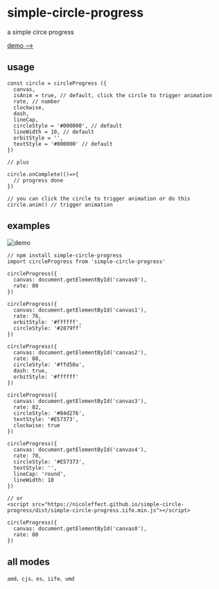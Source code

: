 # simple-circle-progress

a simple circe progress

[demo -->](https://nicoleffect.github.io/simple-circle-progress/examples/index.html)

## usage
```
const circle = circleProgress ({
  canvas,
  isAnim = true, // default, click the circle to trigger animation
  rate, // number
  clockwise,
  dash,
  lineCap,
  circleStyle = '#000000', // default
  lineWidth = 10, // default
  orbitStyle = '',
  textStyle = '#000000' // default
})

// plus

circle.onComplete(()=>{
  // progress done
})

// you can click the circle to trigger animation or do this
circle.anim() // trigger animation

```
## examples

![demo](https://nicoleffect.github.io/simple-circle-progress/examples/img/example.png)

```
// npm install simple-circle-progress
import circleProgress from 'simple-circle-progress'

circleProgress({
  canvas: document.getElementById('canvas0'),
  rate: 80
})

circleProgress({
  canvas: document.getElementById('canvas1'),
  rate: 76,
  orbitStyle: '#ffffff',
  circleStyle: '#2879ff'
})

circleProgress({
  canvas: document.getElementById('canvas2'),
  rate: 88,
  circleStyle: '#ffd50a',
  dash: true,
  orbitStyle: '#ffffff'
})

circleProgress({
  canvas: document.getElementById('canvas3'),
  rate: 82,
  circleStyle: '#84d276',
  textStyle: '#E57373',
  clockwise: true
})

circleProgress({
  canvas: document.getElementById('canvas4'),
  rate: 78,
  circleStyle: '#E57373',
  textStyle: '',
  lineCap: 'round',
  lineWidth: 18
})

```
```
// or
<script src="https://nicoleffect.github.io/simple-circle-progress/dist/simple-circle-progress.iife.min.js"></script>

circleProgress({
  canvas: document.getElementById('canvas0'),
  rate: 80
})
```
## all modes

```
amd、cjs、es、iife、umd
```
